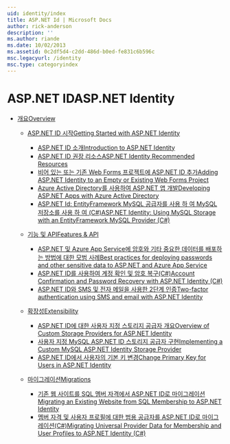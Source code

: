 ```yaml
---
uid: identity/index
title: ASP.NET Id | Microsoft Docs
author: rick-anderson
description: ''
ms.author: riande
ms.date: 10/02/2013
ms.assetid: 0c2df5d4-c2dd-486d-b0ed-fe831c6b596c
msc.legacyurl: /identity
msc.type: categoryindex
---
```

<a name="aspnet-identity"></a><span data-ttu-id="46d25-102">ASP.NET ID</span><span class="sxs-lookup"><span data-stu-id="46d25-102">ASP.NET Identity</span></span>
====================
- [<span data-ttu-id="46d25-103">개요</span><span class="sxs-lookup"><span data-stu-id="46d25-103">Overview</span></span>](overview/index.md)

    - [<span data-ttu-id="46d25-104">ASP.NET ID 시작</span><span class="sxs-lookup"><span data-stu-id="46d25-104">Getting Started with ASP.NET Identity</span></span>](overview/getting-started/index.md)

        - [<span data-ttu-id="46d25-105">ASP.NET ID 소개</span><span class="sxs-lookup"><span data-stu-id="46d25-105">Introduction to ASP.NET Identity</span></span>](overview/getting-started/introduction-to-aspnet-identity.md)
        - [<span data-ttu-id="46d25-106">ASP.NET ID 권장 리소스</span><span class="sxs-lookup"><span data-stu-id="46d25-106">ASP.NET Identity Recommended Resources</span></span>](overview/getting-started/aspnet-identity-recommended-resources.md)
        - [<span data-ttu-id="46d25-107">비어 있는 또는 기존 Web Forms 프로젝트에 ASP.NET ID 추가</span><span class="sxs-lookup"><span data-stu-id="46d25-107">Adding ASP.NET Identity to an Empty or Existing Web Forms Project</span></span>](overview/getting-started/adding-aspnet-identity-to-an-empty-or-existing-web-forms-project.md)
        - [<span data-ttu-id="46d25-108">Azure Active Directory를 사용하여 ASP.NET 앱 개발</span><span class="sxs-lookup"><span data-stu-id="46d25-108">Developing ASP.NET Apps with Azure Active Directory</span></span>](overview/getting-started/developing-aspnet-apps-with-windows-azure-active-directory.md)
        - [<span data-ttu-id="46d25-109">ASP.NET Id: EntityFramework MySQL 공급자를 사용 하 여 MySQL 저장소를 사용 하 여 (C#)</span><span class="sxs-lookup"><span data-stu-id="46d25-109">ASP.NET Identity: Using MySQL Storage with an EntityFramework MySQL Provider (C#)</span></span>](overview/getting-started/aspnet-identity-using-mysql-storage-with-an-entityframework-mysql-provider.md)
    - [<span data-ttu-id="46d25-110">기능 및 API</span><span class="sxs-lookup"><span data-stu-id="46d25-110">Features & API</span></span>](overview/features-api/index.md)

        - [<span data-ttu-id="46d25-111">ASP.NET 및 Azure App Service에 암호와 기타 중요한 데이터를 배포하는 방법에 대한 모범 사례</span><span class="sxs-lookup"><span data-stu-id="46d25-111">Best practices for deploying passwords and other sensitive data to ASP.NET and Azure App Service</span></span>](overview/features-api/best-practices-for-deploying-passwords-and-other-sensitive-data-to-aspnet-and-azure.md)
        - [<span data-ttu-id="46d25-112">ASP.NET ID를 사용하여 계정 확인 및 암호 복구(C#)</span><span class="sxs-lookup"><span data-stu-id="46d25-112">Account Confirmation and Password Recovery with ASP.NET Identity (C#)</span></span>](overview/features-api/account-confirmation-and-password-recovery-with-aspnet-identity.md)
        - [<span data-ttu-id="46d25-113">ASP.NET ID와 SMS 및 전자 메일을 사용한 2단계 인증</span><span class="sxs-lookup"><span data-stu-id="46d25-113">Two-factor authentication using SMS and email with ASP.NET Identity</span></span>](overview/features-api/two-factor-authentication-using-sms-and-email-with-aspnet-identity.md)
    - [<span data-ttu-id="46d25-114">확장성</span><span class="sxs-lookup"><span data-stu-id="46d25-114">Extensibility</span></span>](overview/extensibility/index.md)

        - [<span data-ttu-id="46d25-115">ASP.NET ID에 대한 사용자 지정 스토리지 공급자 개요</span><span class="sxs-lookup"><span data-stu-id="46d25-115">Overview of Custom Storage Providers for ASP.NET Identity</span></span>](overview/extensibility/overview-of-custom-storage-providers-for-aspnet-identity.md)
        - [<span data-ttu-id="46d25-116">사용자 지정 MySQL ASP.NET ID 스토리지 공급자 구현</span><span class="sxs-lookup"><span data-stu-id="46d25-116">Implementing a Custom MySQL ASP.NET Identity Storage Provider</span></span>](overview/extensibility/implementing-a-custom-mysql-aspnet-identity-storage-provider.md)
        - [<span data-ttu-id="46d25-117">ASP.NET ID에서 사용자의 기본 키 변경</span><span class="sxs-lookup"><span data-stu-id="46d25-117">Change Primary Key for Users in ASP.NET Identity</span></span>](overview/extensibility/change-primary-key-for-users-in-aspnet-identity.md)
    - [<span data-ttu-id="46d25-118">마이그레이션</span><span class="sxs-lookup"><span data-stu-id="46d25-118">Migrations</span></span>](overview/migrations/index.md)

        - [<span data-ttu-id="46d25-119">기존 웹 사이트를 SQL 멤버 자격에서 ASP.NET ID로 마이그레이션</span><span class="sxs-lookup"><span data-stu-id="46d25-119">Migrating an Existing Website from SQL Membership to ASP.NET Identity</span></span>](overview/migrations/migrating-an-existing-website-from-sql-membership-to-aspnet-identity.md)
        - [<span data-ttu-id="46d25-120">멤버 자격 및 사용자 프로필에 대한 범용 공급자를 ASP.NET ID로 마이그레이션(C#)</span><span class="sxs-lookup"><span data-stu-id="46d25-120">Migrating Universal Provider Data for Membership and User Profiles to ASP.NET Identity (C#)</span></span>](overview/migrations/migrating-universal-provider-data-for-membership-and-user-profiles-to-aspnet-identity.md)
